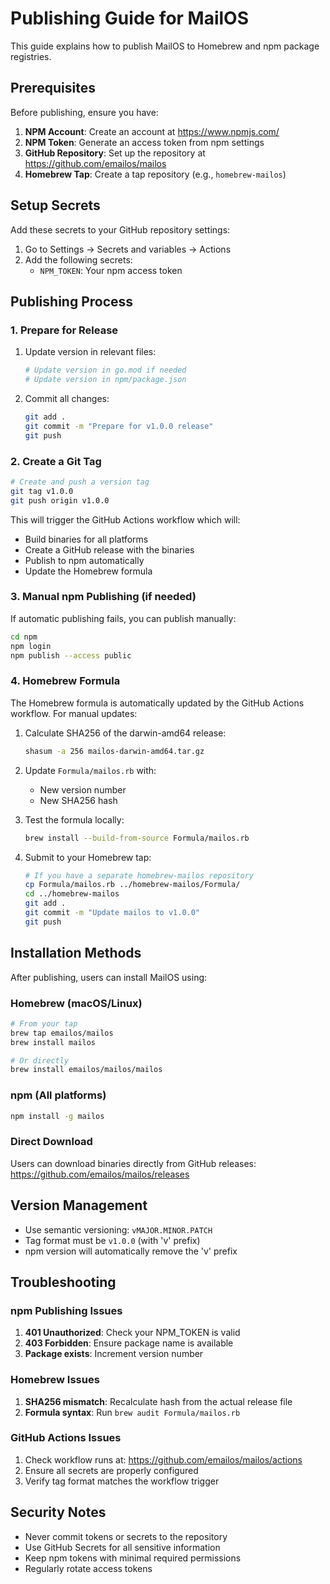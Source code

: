 # Publishing Guide for MailOS

This guide explains how to publish MailOS to Homebrew and npm package registries.

## Prerequisites

Before publishing, ensure you have:

1. **NPM Account**: Create an account at https://www.npmjs.com/
2. **NPM Token**: Generate an access token from npm settings
3. **GitHub Repository**: Set up the repository at https://github.com/emailos/mailos
4. **Homebrew Tap**: Create a tap repository (e.g., `homebrew-mailos`)

## Setup Secrets

Add these secrets to your GitHub repository settings:

1. Go to Settings → Secrets and variables → Actions
2. Add the following secrets:
   - `NPM_TOKEN`: Your npm access token

## Publishing Process

### 1. Prepare for Release

1. Update version in relevant files:
   ```bash
   # Update version in go.mod if needed
   # Update version in npm/package.json
   ```

2. Commit all changes:
   ```bash
   git add .
   git commit -m "Prepare for v1.0.0 release"
   git push
   ```

### 2. Create a Git Tag

```bash
# Create and push a version tag
git tag v1.0.0
git push origin v1.0.0
```

This will trigger the GitHub Actions workflow which will:
- Build binaries for all platforms
- Create a GitHub release with the binaries
- Publish to npm automatically
- Update the Homebrew formula

### 3. Manual npm Publishing (if needed)

If automatic publishing fails, you can publish manually:

```bash
cd npm
npm login
npm publish --access public
```

### 4. Homebrew Formula

The Homebrew formula is automatically updated by the GitHub Actions workflow. For manual updates:

1. Calculate SHA256 of the darwin-amd64 release:
   ```bash
   shasum -a 256 mailos-darwin-amd64.tar.gz
   ```

2. Update `Formula/mailos.rb` with:
   - New version number
   - New SHA256 hash

3. Test the formula locally:
   ```bash
   brew install --build-from-source Formula/mailos.rb
   ```

4. Submit to your Homebrew tap:
   ```bash
   # If you have a separate homebrew-mailos repository
   cp Formula/mailos.rb ../homebrew-mailos/Formula/
   cd ../homebrew-mailos
   git add .
   git commit -m "Update mailos to v1.0.0"
   git push
   ```

## Installation Methods

After publishing, users can install MailOS using:

### Homebrew (macOS/Linux)
```bash
# From your tap
brew tap emailos/mailos
brew install mailos

# Or directly
brew install emailos/mailos/mailos
```

### npm (All platforms)
```bash
npm install -g mailos
```

### Direct Download
Users can download binaries directly from GitHub releases:
https://github.com/emailos/mailos/releases

## Version Management

- Use semantic versioning: `vMAJOR.MINOR.PATCH`
- Tag format must be `v1.0.0` (with 'v' prefix)
- npm version will automatically remove the 'v' prefix

## Troubleshooting

### npm Publishing Issues

1. **401 Unauthorized**: Check your NPM_TOKEN is valid
2. **403 Forbidden**: Ensure package name is available
3. **Package exists**: Increment version number

### Homebrew Issues

1. **SHA256 mismatch**: Recalculate hash from the actual release file
2. **Formula syntax**: Run `brew audit Formula/mailos.rb`

### GitHub Actions Issues

1. Check workflow runs at: https://github.com/emailos/mailos/actions
2. Ensure all secrets are properly configured
3. Verify tag format matches the workflow trigger

## Security Notes

- Never commit tokens or secrets to the repository
- Use GitHub Secrets for all sensitive information
- Keep npm tokens with minimal required permissions
- Regularly rotate access tokens